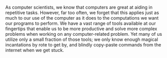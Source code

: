 As computer scientists, we know that computers are great at aiding in repetitive tasks. However, far too often, we forget that this applies just as much to our use of the computer as it does to the computations we want our programs to perform. We have a vast range of tools available at our fingertips that enable us to be more productive and solve more complex problems when working on any computer-related problem. Yet many of us utilize only a small fraction of those tools; we only know enough magical incantations by rote to get by, and blindly copy-paste commands from the internet when we get stuck.


#### 
